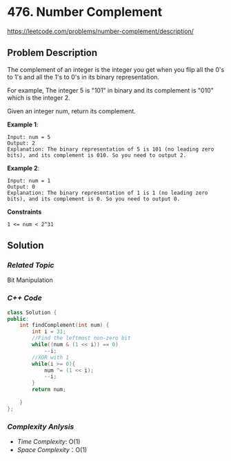 # 476. Number Complement
https://leetcode.com/problems/number-complement/description/

## Problem Description

The complement of an integer is the integer you get when you flip all the 0's to 1's and all the 1's to 0's in its binary representation.

For example, The integer 5 is "101" in binary and its complement is "010" which is the integer 2.

Given an integer num, return its complement.


**Example 1**:
```
Input: num = 5
Output: 2
Explanation: The binary representation of 5 is 101 (no leading zero bits), and its complement is 010. So you need to output 2.
```
**Example 2**:
```
Input: num = 1
Output: 0
Explanation: The binary representation of 1 is 1 (no leading zero bits), and its complement is 0. So you need to output 0.
```

**Constraints**
```
1 <= num < 2^31
```

## Solution

### _Related Topic_
   Bit Manipulation

### _C++ Code_
```cpp
class Solution {
public:
    int findComplement(int num) {
        int i = 31;
        //Find the leftmost non-zero bit
        while((num & (1 << i)) == 0)
            --i;
        //XOR with 1
        while(i >= 0){
            num ^= (1 << i);
            --i;
        }
        return num;
        
    }
};
```

### _Complexity Anlysis_
- _Time Complexity_: O(1)
- _Space Complexity_：O(1)
